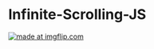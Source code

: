 # Infinite-Scrolling-JS

<a href="https://imgflip.com/gif/2bpfyw"><img src="https://i.imgflip.com/2bpfyw.gif" title="made at imgflip.com"/></a>
